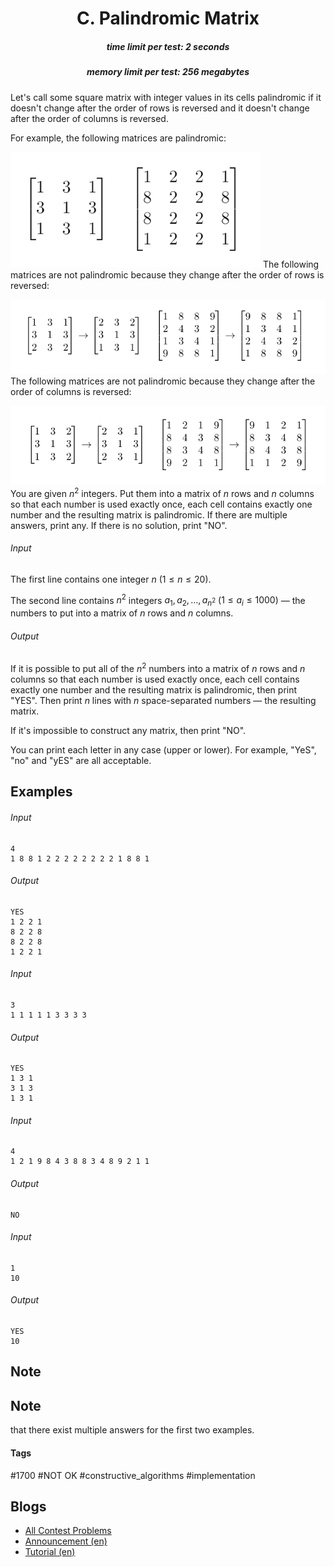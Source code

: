<h1 style='text-align: center;'> C. Palindromic Matrix</h1>

<h5 style='text-align: center;'>time limit per test: 2 seconds</h5>
<h5 style='text-align: center;'>memory limit per test: 256 megabytes</h5>

Let's call some square matrix with integer values in its cells palindromic if it doesn't change after the order of rows is reversed and it doesn't change after the order of columns is reversed.

For example, the following matrices are palindromic:

 ![](images/703a3289b4938a737fd1b9505ca46609cfc90249.png) The following matrices are not palindromic because they change after the order of rows is reversed:

 ![](images/295da17b7e7ad9434568afcaa67d3c8a74941bf8.png) The following matrices are not palindromic because they change after the order of columns is reversed:

 ![](images/98d055d81f0ea8a2aa061efec2f0ac5393d08f39.png) You are given $n^2$ integers. Put them into a matrix of $n$ rows and $n$ columns so that each number is used exactly once, each cell contains exactly one number and the resulting matrix is palindromic. If there are multiple answers, print any. If there is no solution, print "NO".

###### Input

The first line contains one integer $n$ ($1 \le n \le 20$).

The second line contains $n^2$ integers $a_1, a_2, \dots, a_{n^2}$ ($1 \le a_i \le 1000$) — the numbers to put into a matrix of $n$ rows and $n$ columns.

###### Output

If it is possible to put all of the $n^2$ numbers into a matrix of $n$ rows and $n$ columns so that each number is used exactly once, each cell contains exactly one number and the resulting matrix is palindromic, then print "YES". Then print $n$ lines with $n$ space-separated numbers — the resulting matrix.

If it's impossible to construct any matrix, then print "NO".

You can print each letter in any case (upper or lower). For example, "YeS", "no" and "yES" are all acceptable.

## Examples

###### Input


```text
4
1 8 8 1 2 2 2 2 2 2 2 2 1 8 8 1
```
###### Output


```text
YES
1 2 2 1
8 2 2 8
8 2 2 8
1 2 2 1
```
###### Input


```text
3
1 1 1 1 1 3 3 3 3
```
###### Output


```text
YES
1 3 1
3 1 3
1 3 1
```
###### Input


```text
4
1 2 1 9 8 4 3 8 8 3 4 8 9 2 1 1
```
###### Output


```text
NO
```
###### Input


```text
1
10
```
###### Output


```text
YES
10 
```
## Note

## Note

 that there exist multiple answers for the first two examples.



#### Tags 

#1700 #NOT OK #constructive_algorithms #implementation 

## Blogs
- [All Contest Problems](../Codeforces_Round_540_(Div._3).md)
- [Announcement (en)](../blogs/Announcement_(en).md)
- [Tutorial (en)](../blogs/Tutorial_(en).md)
